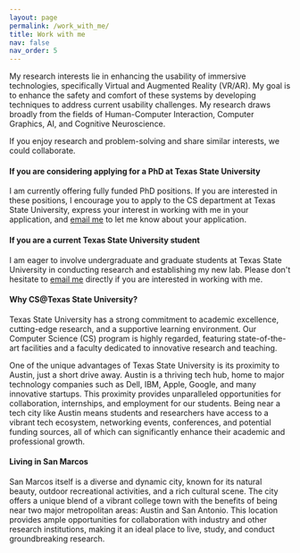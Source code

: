 ```yaml
---
layout: page
permalink: /work_with_me/
title: Work with me
nav: false
nav_order: 5
---
```


My research interests lie in enhancing the usability of immersive technologies, specifically Virtual and Augmented Reality (VR/AR). My goal is to enhance the safety and comfort of these systems by developing techniques to address current usability challenges. My research draws broadly from the fields of Human-Computer Interaction, Computer Graphics, AI, and Cognitive Neuroscience.

If you enjoy research and problem-solving and share similar interests, we could collaborate. 

<h4> If you are considering applying for a PhD at Texas State University </h4>

I am currently offering fully funded PhD positions. If you are interested in these positions, I encourage you to apply to the CS department at Texas State University, express your interest in working with me in your application, and <a href="mailto:isayas@txstate.edu">email me</a> to let me know about your application.

<h4> If you are a current Texas State University student </h4>

I am eager to involve undergraduate and graduate students at Texas State University in conducting research and establishing my new lab. Please don't hesitate to <a href="mailto:isayas@txstate.edu">email me</a> directly if you are interested in working with me.

<h4>Why CS@Texas State University?</h4>

Texas State University has a strong commitment to academic excellence, cutting-edge research, and a supportive learning environment. Our Computer Science (CS) program is highly regarded, featuring state-of-the-art facilities and a faculty dedicated to innovative research and teaching.

One of the unique advantages of Texas State University is its proximity to Austin, just a short drive away. Austin is a thriving tech hub, home to major technology companies such as Dell, IBM, Apple, Google, and many innovative startups. This proximity provides unparalleled opportunities for collaboration, internships, and employment for our students. Being near a tech city like Austin means students and researchers have access to a vibrant tech ecosystem, networking events, conferences, and potential funding sources, all of which can significantly enhance their academic and professional growth.

<h4> Living in San Marcos </h4>

San Marcos itself is a diverse and dynamic city, known for its natural beauty, outdoor recreational activities, and a rich cultural scene. The city offers a unique blend of a vibrant college town with the benefits of being near two major metropolitan areas: Austin and San Antonio. This location provides ample opportunities for collaboration with industry and other research institutions, making it an ideal place to live, study, and conduct groundbreaking research.
